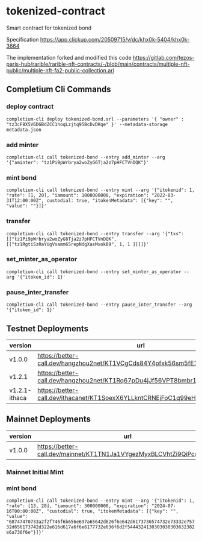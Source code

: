 # tokenized-contract
Smart contract for tokenized bond

Specification https://app.clickup.com/20509715/v/dc/khx0k-5404/khx0k-3664 

The implementation forked and modified this code https://gitlab.com/tezos-paris-hub/rarible/rarible-nft-contracts/-/blob/main/contracts/multiple-nft-public/multiple-nft-fa2-public-collection.arl

## Completium Cli Commands

### deploy contract
`completium-cli deploy tokenized-bond.arl --parameters '{ "owner" : "tz3cF8X5V6DGBdZCC1hoqLzjtq95BcDvDKqe" }' --metadata-storage metadata.json`

### add minter
`completium-cli call tokenized-bond --entry add_minter --arg '{"aminter": "tz1Pi9pWrbrya2woZyG6Tja2z7pHFCTVnDQK"}'`

### mint bond
`completium-cli call tokenized-bond --entry mint --arg '{"itokenid": 1, "rate": [1, 20], "iamount": 1000000000, "expiration": "2022-03-31T12:00:00Z", custodial: true, "itokenMetadata": [{"key": "", "value": ""}]}'`

### transfer
`completium-cli call tokenized-bond --entry transfer --arg '{"txs": [["tz1Pi9pWrbrya2woZyG6Tja2z7pHFCTVnDQK", [["tz1RgtiSzRaYUgVsamm65repNdgXasMxokB9", 1, 1 ]]]]}'`

### set_minter_as_operator
`completium-cli call tokenized-bond --entry set_minter_as_operator --arg '{"itoken_id": 1}'`

### pause_inter_transfer
`completium-cli call tokenized-bond --entry pause_inter_transfer --arg '{"itoken_id": 1}'`

## Testnet Deployments

|version | url |
|--|--|
|v1.0.0|https://better-call.dev/hangzhou2net/KT1VCgCds84Y4pfxk56sm5fE1PkR1DRewmMV|
|v1.2.1|https://better-call.dev/hangzhou2net/KT1Rq67pDu4jJf56VPT8bmbr1wnGuCZCAHm6|
|v1.2.1-ithaca|https://better-call.dev/ithacanet/KT1SoexX6YLLkntCRNEjFoC1q99eHg188sfJ|


## Mainnet Deployments
|version | url |
|--|--|
|v1.0.0|https://better-call.dev/mainnet/KT1TN1Ja1VYgezMyxBLCVhtZi9QiPcoW7keY|


### Mainnet Initial Mint

### mint bond
`completium-cli call tokenized-bond --entry mint --arg '{"itokenid": 1, "rate": [13, 20], "iamount": 300000000, "expiration": "2024-07-16T00:00:00Z", "custodial": true, "itokenMetadata": [{"key": "", "value": "68747470733a2f2f746f6b656e697a65642d626f6e642d6173736574732e73332e75732d656173742d322e616d617a6f6e6177732e636f6d2f5444324130303030303632382e6a736f6e"}]}'`